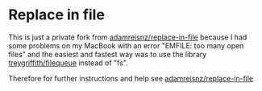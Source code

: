 # Replace in file

This is just a private fork from [adamreisnz/replace-in-file](https://github.com/adamreisnz/replace-in-file) because I had some problems on my MacBook with an error "EMFILE: too many open files" and the easiest and fastest way was to use the library [treygriffith/filequeue](https://github.com/treygriffith/filequeue) instead of "fs".

Therefore for further instructions and help see [adamreisnz/replace-in-file](https://github.com/adamreisnz/replace-in-file)
